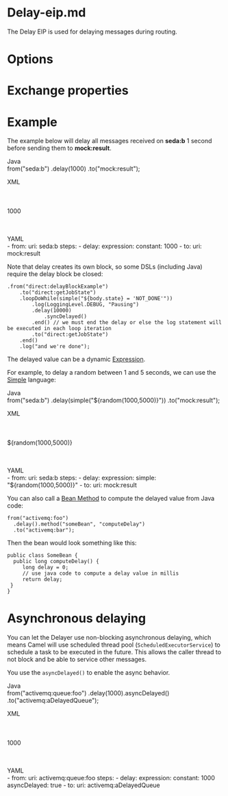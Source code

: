 # Delay-eip.md

The Delay EIP is used for delaying messages during routing.

# Options

# Exchange properties

# Example

The example below will delay all messages received on **seda:b** 1
second before sending them to **mock:result**.

Java  
from("seda:b")
.delay(1000)
.to("mock:result");

XML  
<route>  
<from uri="seda:b"/>  
<delay>  
<constant>1000</constant>  
</delay>  
<to uri="mock:result"/>  
</route>

YAML  
\- from:
uri: seda:b
steps:
\- delay:
expression:
constant: 1000
\- to:
uri: mock:result

Note that delay creates its own block, so some DSLs (including Java)
require the delay block be closed:

    .from("direct:delayBlockExample")
        .to("direct:getJobState")
        .loopDoWhile(simple("${body.state} = 'NOT_DONE'"))
            .log(LoggingLevel.DEBUG, "Pausing")
            .delay(10000)
                .syncDelayed()
            .end() // we must end the delay or else the log statement will be executed in each loop iteration
            .to("direct:getJobState")
        .end()
        .log("and we're done");

The delayed value can be a dynamic
[Expression](#manual::expression.adoc).

For example, to delay a random between 1 and 5 seconds, we can use the
[Simple](#languages:simple-language.adoc) language:

Java  
from("seda:b")
.delay(simple("${random(1000,5000)}"))
.to("mock:result");

XML  
<route>  
<from uri="seda:b"/>  
<delay>  
<simple>${random(1000,5000)}</simple>  
</delay>  
<to uri="mock:result"/>  
</route>

YAML  
\- from:
uri: seda:b
steps:
\- delay:
expression:
simple: "${random(1000,5000)}"
\- to:
uri: mock:result

You can also call a [Bean Method](#languages:bean-language.adoc) to
compute the delayed value from Java code:

    from("activemq:foo")
      .delay().method("someBean", "computeDelay")
      .to("activemq:bar");

Then the bean would look something like this:

    public class SomeBean {
      public long computeDelay() {
         long delay = 0;
         // use java code to compute a delay value in millis
         return delay;
     }
    }

# Asynchronous delaying

You can let the Delayer use non-blocking asynchronous delaying, which
means Camel will use scheduled thread pool (`ScheduledExecutorService`)
to schedule a task to be executed in the future. This allows the caller
thread to not block and be able to service other messages.

You use the `asyncDelayed()` to enable the async behavior.

Java  
from("activemq:queue:foo")
.delay(1000).asyncDelayed()
.to("activemq:aDelayedQueue");

XML  
<route>  
<from uri="activemq:queue:foo"/>  
<delay asyncDelayed="true">  
<constant>1000</constant>  
</delay>  
<to uri="activemq:aDelayedQueue"/>  
</route>

YAML  
\- from:
uri: activemq:queue:foo
steps:
\- delay:
expression:
constant: 1000
asyncDelayed: true
\- to:
uri: activemq:aDelayedQueue
